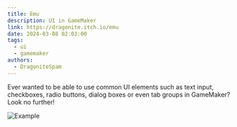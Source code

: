 ```yaml
---
title: Emu
description: UI in GameMaker
link: https://dragonite.itch.io/emu
date: 2024-03-08 02:03:00
tags:
  - ui
  - gamemaker
authors:
  - DragoniteSpam
---
```


Ever wanted to be able to use common UI elements such as text input, checkboxes, radio buttons, dialog boxes or even tab groups in GameMaker? Look no further!

![Example](https://img.itch.zone/aW1hZ2UvNjcxMzAzLzQzMTgzMTIucG5n/original/ISWci3.png)